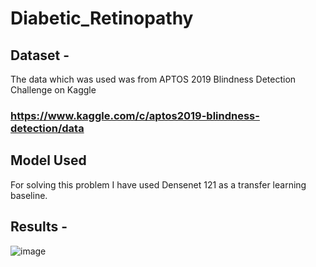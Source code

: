 # Diabetic_Retinopathy

## Dataset - 
The data which was used was from APTOS 2019 Blindness Detection Challenge on Kaggle
### https://www.kaggle.com/c/aptos2019-blindness-detection/data 

## Model Used
For solving this problem I have used Densenet 121 as a transfer learning baseline.

## Results - 
![image](https://drive.google.com/file/d/1_lX1aorcDEAQuy1kWIYf9FE-Nr0dvw48/view?usp=sharing)
